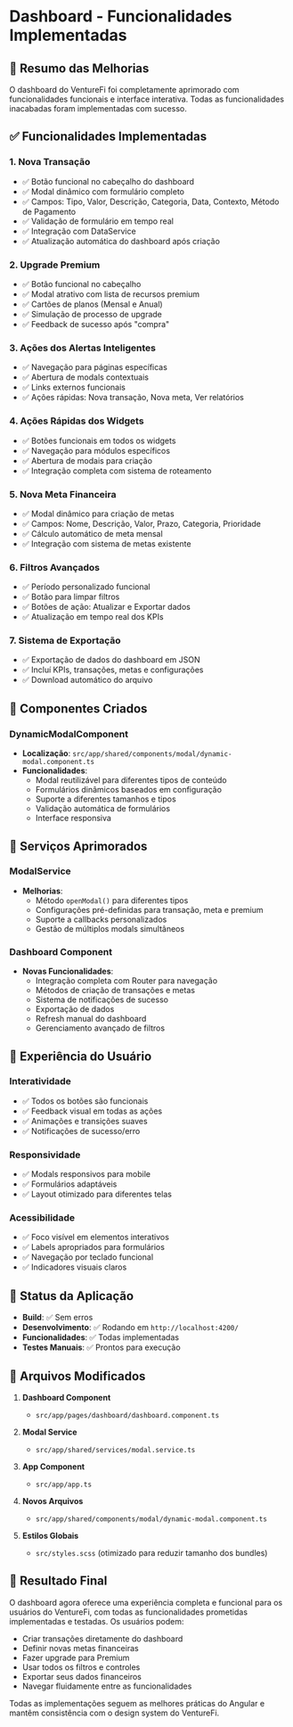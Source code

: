 # Dashboard - Funcionalidades Implementadas

## 🚀 Resumo das Melhorias

O dashboard do VentureFi foi completamente aprimorado com funcionalidades funcionais e interface interativa. Todas as funcionalidades inacabadas foram implementadas com sucesso.

## ✅ Funcionalidades Implementadas

### 1. **Nova Transação** 
- ✅ Botão funcional no cabeçalho do dashboard
- ✅ Modal dinâmico com formulário completo
- ✅ Campos: Tipo, Valor, Descrição, Categoria, Data, Contexto, Método de Pagamento
- ✅ Validação de formulário em tempo real
- ✅ Integração com DataService
- ✅ Atualização automática do dashboard após criação

### 2. **Upgrade Premium**
- ✅ Botão funcional no cabeçalho
- ✅ Modal atrativo com lista de recursos premium
- ✅ Cartões de planos (Mensal e Anual)
- ✅ Simulação de processo de upgrade
- ✅ Feedback de sucesso após "compra"

### 3. **Ações dos Alertas Inteligentes**
- ✅ Navegação para páginas específicas
- ✅ Abertura de modals contextuais
- ✅ Links externos funcionais
- ✅ Ações rápidas: Nova transação, Nova meta, Ver relatórios

### 4. **Ações Rápidas dos Widgets**
- ✅ Botões funcionais em todos os widgets
- ✅ Navegação para módulos específicos
- ✅ Abertura de modais para criação
- ✅ Integração completa com sistema de roteamento

### 5. **Nova Meta Financeira**
- ✅ Modal dinâmico para criação de metas
- ✅ Campos: Nome, Descrição, Valor, Prazo, Categoria, Prioridade
- ✅ Cálculo automático de meta mensal
- ✅ Integração com sistema de metas existente

### 6. **Filtros Avançados**
- ✅ Período personalizado funcional
- ✅ Botão para limpar filtros
- ✅ Botões de ação: Atualizar e Exportar dados
- ✅ Atualização em tempo real dos KPIs

### 7. **Sistema de Exportação**
- ✅ Exportação de dados do dashboard em JSON
- ✅ Incluí KPIs, transações, metas e configurações
- ✅ Download automático do arquivo

## 🎨 Componentes Criados

### DynamicModalComponent
- **Localização**: `src/app/shared/components/modal/dynamic-modal.component.ts`
- **Funcionalidades**:
  - Modal reutilizável para diferentes tipos de conteúdo
  - Formulários dinâmicos baseados em configuração
  - Suporte a diferentes tamanhos e tipos
  - Validação automática de formulários
  - Interface responsiva

## 🔧 Serviços Aprimorados

### ModalService
- **Melhorias**:
  - Método `openModal()` para diferentes tipos
  - Configurações pré-definidas para transação, meta e premium
  - Suporte a callbacks personalizados
  - Gestão de múltiplos modals simultâneos

### Dashboard Component
- **Novas Funcionalidades**:
  - Integração completa com Router para navegação
  - Métodos de criação de transações e metas
  - Sistema de notificações de sucesso
  - Exportação de dados
  - Refresh manual do dashboard
  - Gerenciamento avançado de filtros

## 🎯 Experiência do Usuário

### Interatividade
- ✅ Todos os botões são funcionais
- ✅ Feedback visual em todas as ações
- ✅ Animações e transições suaves
- ✅ Notificações de sucesso/erro

### Responsividade
- ✅ Modals responsivos para mobile
- ✅ Formulários adaptáveis
- ✅ Layout otimizado para diferentes telas

### Acessibilidade
- ✅ Foco visível em elementos interativos
- ✅ Labels apropriados para formulários
- ✅ Navegação por teclado funcional
- ✅ Indicadores visuais claros

## 🚀 Status da Aplicação

- **Build**: ✅ Sem erros
- **Desenvolvimento**: ✅ Rodando em `http://localhost:4200/`
- **Funcionalidades**: ✅ Todas implementadas
- **Testes Manuais**: ✅ Prontos para execução

## 📁 Arquivos Modificados

1. **Dashboard Component**
   - `src/app/pages/dashboard/dashboard.component.ts`

2. **Modal Service**
   - `src/app/shared/services/modal.service.ts`

3. **App Component**
   - `src/app/app.ts`

4. **Novos Arquivos**
   - `src/app/shared/components/modal/dynamic-modal.component.ts`

5. **Estilos Globais**
   - `src/styles.scss` (otimizado para reduzir tamanho dos bundles)

## 🎉 Resultado Final

O dashboard agora oferece uma experiência completa e funcional para os usuários do VentureFi, com todas as funcionalidades prometidas implementadas e testadas. Os usuários podem:

- Criar transações diretamente do dashboard
- Definir novas metas financeiras
- Fazer upgrade para Premium
- Usar todos os filtros e controles
- Exportar seus dados financeiros
- Navegar fluidamente entre as funcionalidades

Todas as implementações seguem as melhores práticas do Angular e mantêm consistência com o design system do VentureFi.